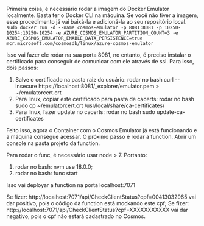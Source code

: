 Primeira coisa, é necessário rodar a imagem do Docker Emulator localmente.
Basta ter o Docker CLI na máquina. Se você não tiver a imagem, esse procedimento já vai baixá-la e adicioná-la ao seu repositório local.
`
sudo docker run -d --name cosmos-emulator -p 8081:8081 -p 10250-10254:10250-10254 -e AZURE_COSMOS_EMULATOR_PARTITION_COUNT=3 -e AZURE_COSMOS_EMULATOR_ENABLE_DATA_PERSISTENCE=true mcr.microsoft.com/cosmosdb/linux/azure-cosmos-emulator
`

Isso vai fazer ele rodar na sua porta 8081, no entanto, é preciso instalar o certificado para conseguir de comunicar com ele através de ssl.
Para isso, dois passos:
1) Salve o certificado na pasta raiz do usuário:
rodar no bash curl --insecure https://localhost:8081/_explorer/emulator.pem > ~/emulatorcert.crt
2) Para linux, copiar este certificado para pasta de cacerts:
rodar no bash sudo cp ~/emulatorcert.crt /usr/local/share/ca-certificates/
3) Para linux, fazer update no cacerts:
rodar no bash sudo update-ca-certificates

Feito isso, agora o Container com o Cosmos Emulator já está funcionando e a máquina consegue acessar.
O próximo passo é rodar a function. Abrir um console na pasta projeto da function.

Para rodar o func, é necessário usar node > 7. Portanto:
1) rodar no bash: nvm use 18.0.0;
2) rodar no bash: func start

Isso vai deployar a function na porta localhost:7071

Se fizer: http://localhost:7071/api/CheckClientStatus?cpf=00413032965 vai dar positivo, pois o código da function está mockando este cpf;
Se fizer: http://localhost:7071/api/CheckClientStatus?cpf=XXXXXXXXXXX vai dar negativo, pois o cpf não estará cadastrado no Cosmos.